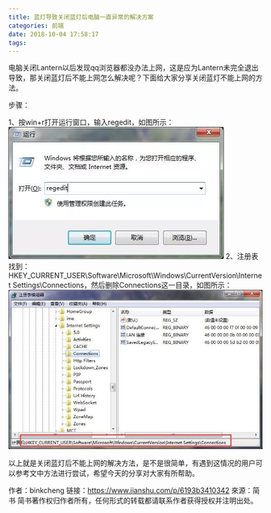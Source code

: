 ```yaml
---
title: 蓝灯导致关闭蓝灯后电脑一直异常的解决方案
categories: 前端
date: 2018-10-04 17:58:17
tags:
---
```

电脑关闭Lantern以后发现qq浏览器都没办法上网，这是应为Lantern未完全退出导致，那关闭蓝灯后不能上网怎么解决呢？下面给大家分享关闭蓝灯不能上网的方法。 

步骤：

1、按win+r打开运行窗口，输入regedit，如图所示：
![regedit](./蓝灯导致关闭蓝灯后电脑一直异常的解决方案/1.webp)
2、注册表找到：HKEY_CURRENT_USER\Software\Microsoft\Windows\CurrentVersion\Internet Settings\Connections，然后删除Connections这一目录，如图所示：
![删除Connections](./蓝灯导致关闭蓝灯后电脑一直异常的解决方案/2.jpg)

以上就是关闭蓝灯后不能上网的解决方法，是不是很简单，有遇到这情况的用户可以参考文中方法进行尝试，希望今天的分享对大家有所帮助。

作者：binkcheng
链接：https://www.jianshu.com/p/6193b3410342
來源：简书
简书著作权归作者所有，任何形式的转载都请联系作者获得授权并注明出处。